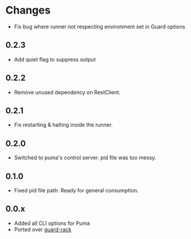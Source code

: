 # Changes

* Fix bug where runner not respecting environment set in Guard options

## 0.2.3

* Add quiet flag to suppress output

## 0.2.2

* Remove unused dependency on RestClient.

## 0.2.1

* Fix restarting & halting inside the runner.

## 0.2.0

* Switched to puma's control server. pid file was too messy.

## 0.1.0

* Fixed pid file path. Ready for general consumption.

## 0.0.x

* Added all CLI options for Puma
* Ported over [guard-rack](https://github.com/dblock/guard-rack)
